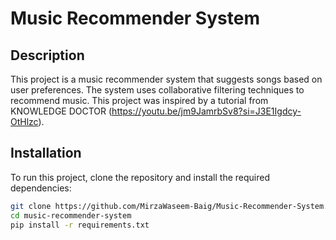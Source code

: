 # Music Recommender System

## Description
This project is a music recommender system that suggests songs based on user preferences. The system uses collaborative filtering techniques to recommend music. This project was inspired by a tutorial from KNOWLEDGE DOCTOR (https://youtu.be/jm9JamrbSv8?si=J3E1Igdcy-OtHlzc).

## Installation
To run this project, clone the repository and install the required dependencies:
```bash
git clone https://github.com/MirzaWaseem-Baig/Music-Recommender-System.git
cd music-recommender-system
pip install -r requirements.txt
